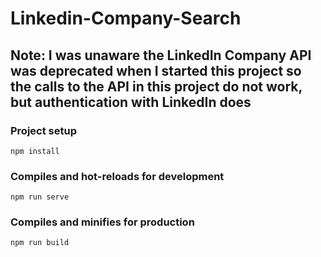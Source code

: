 # Linkedin-Company-Search

## Note: I was unaware the LinkedIn Company API was deprecated when I started this project so the calls to the API in this project do not work, but authentication with LinkedIn does

### Project setup
```
npm install
```

### Compiles and hot-reloads for development
```
npm run serve
```

### Compiles and minifies for production
```
npm run build
```
